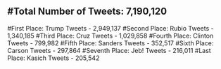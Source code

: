 #Total Number of Tweets: 7,190,120 
---
#First Place: Trump Tweets - 2,949,137
#Second Place: Rubio Tweets - 1,340,185
#Third Place: Cruz Tweets - 1,029,858
#Fourth Place: Clinton Tweets - 799,982
#Fifth Place: Sanders Tweets - 352,517
#Sixth Place: Carson Tweets - 297,864
#Seventh Place: Jeb! Tweets - 216,011
#Last Place: Kasich Tweets - 205,542
